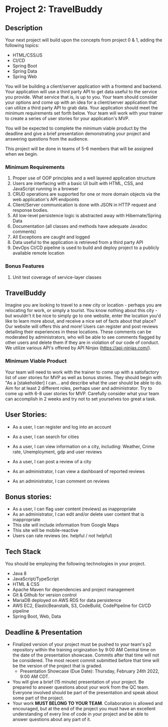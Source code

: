 # Project 2: TravelBuddy

## Description

Your next project will build upon the concepts from project 0 & 1, adding the following topics:
 - HTML/CSS/JS
 - CI/CD
 - Spring Boot
 - Spring Data
 - Spring Web

You will be building a client/server application with a frontend and backend. Your application will use a third party API to get data useful to the service you provide. What service that is, is up to you. Your team should consider your options and come up with an idea for a client/server application that can utilize a third party API to grab data. Your application should meet the minimum requirements set forth below. Your team will work with your trainer to create a series of user stories for your application's MVP.
  
You will be expected to complete the minimum viable product by the deadline and give a brief presentation demonstrating your project and answering questions from the audience.

This project will be done in teams of 5-6 members that will be assigned when we begin.

### Minimum Requirements
1. Proper use of OOP principles and a well layered application structure
2. Users are interfacing with a basic UI built with HTML, CSS, and JavaScript running in a browser
4. CRUD operations are supported for one or more domain objects via the web application's API endpoints
5. Client/Server communication is done with JSON in HTTP request and response bodies.
6. All low-level persistence logic is abstracted away with Hibernate/Spring Data
7. Documentation (all classes and methods have adequate Javadoc comments)
8. All Exceptions are caught and logged
9. Data useful to the application is retrieved from a third party API
11. DevOps CI/CD pipeline is used to build and deploy project to a publicly available remote location


### Bonus Features
1. Unit test coverage of service-layer classes



## TravelBuddy
Imagine you are looking to travel to a new city or location - perhaps you are relocating for work, or simply a tourist. You know nothing about this city - but wouldn't it be nice to simply go to one website, enter the location you'd like to learn more about, and receive a nice set of facts about that place?  Our website will offers this and more! Users can register and post reviews detailing their experiences in these locations. These comments can be moderated by administrators, who will be able to see comments flagged by other users and delete them if they are in violation of our code of conduct.  We utilize various API's offered by API Ninjas (https://api-ninjas.com/).

### Minimum Viable Product
Your team will need to work with the trainer to come up with a satisfactory list of user stories for MVP as well as bonus stories. They should begin with "As a [stakeholder] I can... and describe what the user should be able to do. Aim for at least 2 different roles, perhaps user and administrator. Try to come up with 6-8 user stories for MVP. Carefully consider what your team can accomplish in 2 weeks and try not to set yourselves too great a task.

## User Stories:
 - As a user, I can register and log into an account
 - As a user, I can search for cities
 - As a user, I can view information on a city, including: Weather, Crime rate, Unemployment, gdp and user reviews
 - As a user, I can post a review of a city

 - As an administrator, I can view a dashboard of reported reviews
 - As an administrator, I can comment on reviews
    
## Bonus stories:
 - As a user, I can flag user content (reviews) as inappropriate 
 - As an administrator, I can edit and/or delete user content that is inappropriate
 - This site will include information from Google Maps
 - This site will be mobile-reactive
 - Users can rate reviews (ex. helpful / not helpful)


## Tech Stack
You should be employing the following technologies in your project.
 - Java 8
 - JavaScript/TypeScript
 - HTML & CSS
 - Apache Maven for dependencies and project management
 - Git & Github for version control
 - MariaDB deployed on AWS RDS for data persistence
 - AWS EC2, ElasticBeanstalk, S3, CodeBuild, CodePipeline for CI/CD pipeline
 - Spring Boot, Web, Data

## Deadline & Presentation
 - Finalized version of your project must be pushed to your team's p2 repository within the training originzation by 9:00 AM Central time on the date of the presentation showcase. Commits after that time will not be considered. The most recent commit submitted before that time will be the version of the project that is graded.
   - Presentation Showcase (Due Date): Thursday, February 24th 2022, 9:00 AM CDT.
 - You will give a brief (15 minute) presentation of your project. Be prepared to answer questions about your work from the QC team. Everyone involved should be part of the presentation and speak about some part of the project.
 - Your work **MUST BELONG TO YOUR TEAM**. Collaboration is allowed and encouraged, but at the end of the project you must have an excellent understanding of every line of code in your project and be able to answer questions about any part of it.
